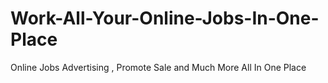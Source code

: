 # Work-All-Your-Online-Jobs-In-One-Place
Online Jobs Advertising , Promote Sale and Much More All In One Place 
